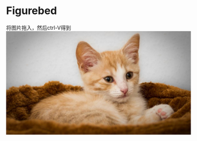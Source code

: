 # Figurebed

将图片拖入，然后ctrl-V得到
![cat](https://raw.githubusercontent.com/A2369864817/Figurebed/master/figure-data/1.jpeg)

